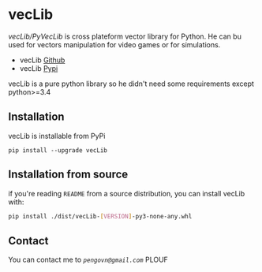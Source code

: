 # vecLib
*vecLib/PyVecLib* is cross plateform vector library for Python.
He can bu used for vectors manipulation for video games or for simulations.

* vecLib [Github]
* vecLib [Pypi]

vecLib is a pure python library so he didn't need some requirements except python>=3.4

## Installation
vecLib is installable from PyPi
```
pip install --upgrade vecLib
```
## Installation from source
if you're reading `README` from a source distribution, you can install vecLib with:
```bash
pip install ./dist/vecLib-[VERSION]-py3-none-any.whl
```

## Contact
You can contact me to *`pengovn@gmail.com`*
PLOUF


[Github]: https://github.com/pengovn/PyVecLib
[pypi]: https://pypi.org/project/VecLib/